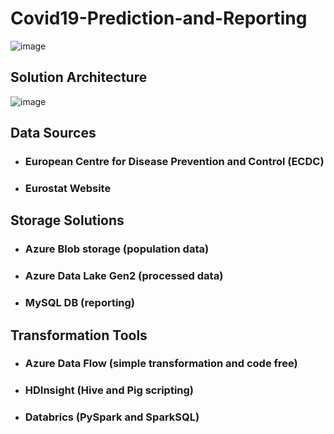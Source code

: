 # Covid19-Prediction-and-Reporting
![image](https://github.com/pratik3848/Covid19-Prediction-and-Reporting/assets/41427089/069a28f7-e09c-4a88-8e4c-82abfcc0986c)

## Solution Architecture
![image](https://github.com/pratik3848/Covid19-Prediction-and-Reporting/assets/41427089/c166f32e-e284-414d-9ece-bc07a09f9d33)

## Data Sources
- ### European Centre for Disease Prevention and Control (ECDC)
- ### Eurostat Website

## Storage Solutions
- ### Azure Blob storage (population data)
- ### Azure Data Lake Gen2 (processed data)
- ### MySQL DB (reporting)

## Transformation Tools
- ### Azure Data Flow (simple transformation and code free)
- ### HDInsight (Hive and Pig scripting)
- ### Databrics (PySpark and SparkSQL)


